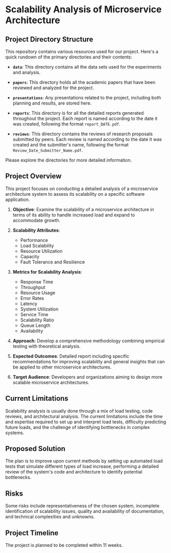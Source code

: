 # Scalability Analysis of Microservice Architecture

## Project Directory Structure

This repository contains various resources used for our project. Here's a quick rundown of the primary directories and their contents:

- **`data`**: This directory contains all the data sets used for the experiments and analysis.

- **`papers`**: This directory holds all the academic papers that have been reviewed and analyzed for the project.

- **`presentations`**: Any presentations related to the project, including both planning and results, are stored here.

- **`reports`**: This directory is for all the detailed reports generated throughout the project. Each report is named according to the date it was created, following the format `report_DATE.pdf`.

- **`reviews`**: This directory contains the reviews of research proposals submitted by peers. Each review is named according to the date it was created and the submitter's name, following the format `Review_Date_Submitter_Name.pdf`.

Please explore the directories for more detailed information.


## Project Overview

This project focuses on conducting a detailed analysis of a microservice architecture system to assess its scalability on a specific software application.

1. **Objective**: Examine the scalability of a microservice architecture in terms of its ability to handle increased load and expand to accommodate growth.

2. **Scalability Attributes**: 

    - Performance
    - Load Scalability
    - Resource Utilization
    - Capacity
    - Fault Tolerance and Resilience

3. **Metrics for Scalability Analysis**:

    - Response Time
    - Throughput
    - Resource Usage
    - Error Rates
    - Latency
    - System Utilization
    - Service Time
    - Scalability Ratio
    - Queue Length
    - Availability

4. **Approach**: Develop a comprehensive methodology combining empirical testing with theoretical analysis.

5. **Expected Outcomes**: Detailed report including specific recommendations for improving scalability and general insights that can be applied to other microservice architectures.

6. **Target Audience**: Developers and organizations aiming to design more scalable microservice architectures.

## Current Limitations

Scalability analysis is usually done through a mix of load testing, code reviews, and architectural analysis. The current limitations include the time and expertise required to set up and interpret load tests, difficulty predicting future loads, and the challenge of identifying bottlenecks in complex systems.

## Proposed Solution

The plan is to improve upon current methods by setting up automated load tests that simulate different types of load increase, performing a detailed review of the system's code and architecture to identify potential bottlenecks. 

## Risks

Some risks include representativeness of the chosen system, incomplete identification of scalability issues, quality and availability of documentation, and technical complexities and unknowns.

## Project Timeline

The project is planned to be completed within 11 weeks.


